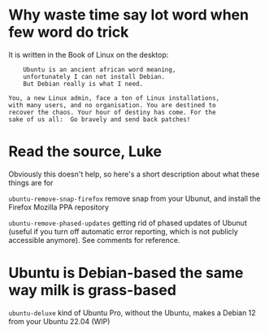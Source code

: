 # Why waste time say lot word when few word do trick

It is written in the Book of Linux on the desktop:

```
    Ubuntu is an ancient african word meaning,
    unfortunately I can not install Debian.
    But Debian really is what I need.

You, a new Linux admin, face a ton of Linux installations,
with many users, and no organisation. You are destined to
recover the chaos. Your hour of destiny has come. For the
sake of us all:  Go bravely and send back patches!
```

# Read the source, Luke

Obviously this doesn't help, so here's a short description about what these things are for

`ubuntu-remove-snap-firefox` remove snap from your Ubunut, and install the Firefox Mozilla PPA repository

`ubuntu-remove-phased-updates` getting rid of phased updates of Ubunut (useful if you turn off automatic error reporting, which is not publicly accessible anymore). See comments for reference.

# Ubuntu is Debian-based the same way milk is grass-based

`ubuntu-deluxe` kind of Ubuntu Pro, without the Ubuntu, makes a Debian 12 from your Ubuntu 22.04 (WIP)
